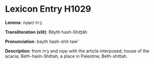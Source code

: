 # Lexicon Entry H1029

**Lemma**: בֵּית הַשִּׁטָּה

**Transliteration (xlit)**: Bêyth hash-Shiṭṭâh

**Pronunciation**: bayth hash-shit-taw'

**Description**:
from בַּיִת and שִׁטָּה with the article interposed; house of the acacia; Beth-hash-Shittah, a place in Palestine; Beth-shittah.
